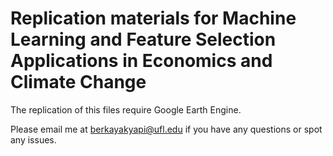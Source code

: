 # Replication materials for Machine Learning and Feature Selection Applications in Economics and Climate Change
The replication of this files require Google Earth Engine.

Please email me at berkayakyapi@ufl.edu if you have any questions or spot any issues.
